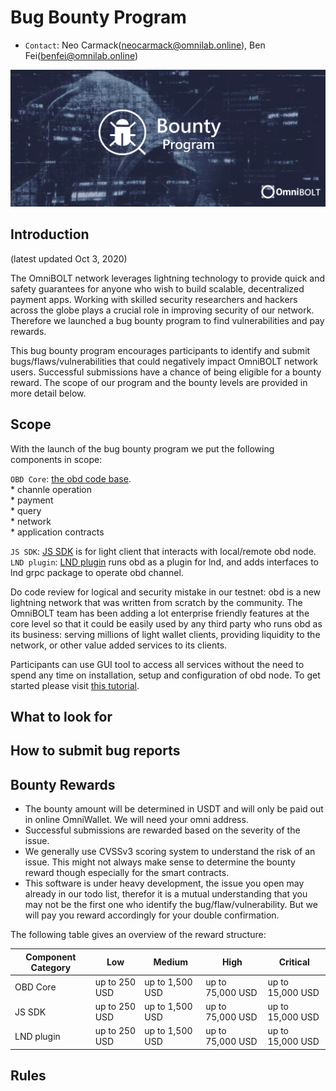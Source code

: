 # Bug Bounty Program

* `Contact`: Neo Carmack(neocarmack@omnilab.online), Ben Fei(benfei@omnilab.online)

<p align="center">
  <img width="750" alt="OmniBOLT-Bug-Bounty" src="assets/omni-bounty.png">
</p>

## Introduction

(latest updated Oct 3, 2020)

The OmniBOLT network leverages lightning technology to provide quick and safety guarantees for anyone who wish to build scalable, decentralized payment apps. Working with skilled security researchers and hackers across the globe plays a crucial role in improving security of our network. Therefore we launched a bug bounty program to find vulnerabilities and pay rewards. 

This bug bounty program encourages participants to identify and submit bugs/flaws/vulnerabilities that could negatively impact OmniBOLT network users. Successful submissions have a chance of being eligible for a bounty reward. The scope of our program and the bounty levels are provided in more detail below.


## Scope

With the launch of the bug bounty program we put the following components in scope:  

`OBD Core`: [the obd code base](https://github.com/omnilaboratory/obd).  
	* channle operation  
	* payment  
	* query  
	* network  
	* application contracts  

`JS SDK`: [JS SDK](https://omnilaboratory.github.io/obd/#/js-sdk) is for light client that interacts with local/remote obd node.  
`LND plugin`: [LND plugin](https://github.com/omnilaboratory/lnd) runs obd as a plugin for lnd, and adds interfaces to lnd grpc package to operate obd channel.  
 
Do code review for logical and security mistake in our testnet: obd is a new lightning network that was written from scratch by the community. The OmniBOLT team has been adding a lot enterprise friendly features at the core level so that it could be easily used by any third party who runs obd as its business: serving millions of light wallet clients, providing liquidity to the network, or other value added services to its clients. 

Participants can use GUI tool to access all services without the need to spend any time on installation, setup and configuration of obd node. To get started please visit [this tutorial](https://omnilaboratory.github.io/obd/#/GUI-tool).   

 
## What to look for


## How to submit bug reports

## Bounty Rewards

* The bounty amount will be determined in USDT and will only be paid out in online OmniWallet. We will need your omni address.   
* Successful submissions are rewarded based on the severity of the issue.  
* We generally use CVSSv3 scoring system to understand the risk of an issue. This might not always make sense to determine the bounty reward though especially for the smart contracts.  
* This software is under heavy development, the issue you open may already in our todo list, therefor it is a mutual understanding that you may not be the first one who identify the bug/flaw/vulnerability. But we will pay you reward accordingly for your double confirmation.  


The following table gives an overview of the reward structure:   
				
|  Component Category  |        Low       |      Medium       |        High       |      Critical      | 
|  ------------------  |  --------------  |  ---------------  |  ---------------  |   ---------------  |
|     OBD Core         |  up to 250 USD	  |  up to 1,500 USD  | up to 75,000 USD  |  up to 15,000 USD  | 
|      JS SDK  	       |  up to 250 USD	  |  up to 1,500 USD  | up to 75,000 USD  |  up to 15,000 USD  | 
|    LND plugin        |  up to 250 USD	  |  up to 1,500 USD  | up to 75,000 USD  |  up to 15,000 USD  |
  


## Rules 
